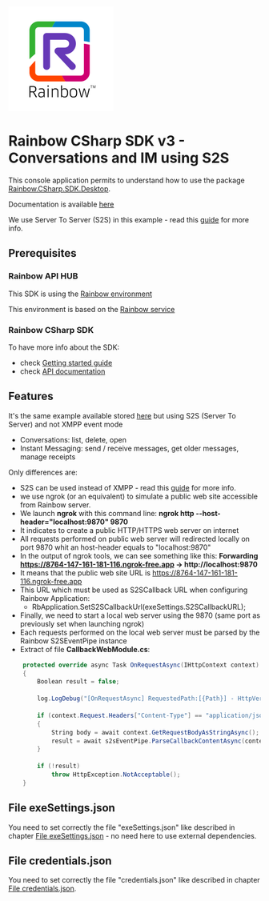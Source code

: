 ![Rainbow](./../../../logo_rainbow.png)

# Rainbow CSharp SDK v3 - Conversations and IM using S2S

This console application permits to understand how to use the package [Rainbow.CSharp.SDK.Desktop](https://www.nuget.org/packages/Rainbow.CSharp.SDK.WebRTC.Desktop).

Documentation is available [here](https://developers.openrainbow.com/doc/sdk/csharp/webrtc.desktop/lts/guides/001_getting_started)

We use Server To Server (S2S) in this example - read this [guide](https://developers.openrainbow.com/doc/sdk/csharp/core/lts/guides/035_events_mode) for more info.

## Prerequisites

### Rainbow API HUB

This SDK is using the [Rainbow environment](https://developers.openrainbow.com/)
 
This environment is based on the [Rainbow service](https://www.openrainbow.com/) 

### Rainbow CSharp SDK

To have more info about the SDK:
- check [Getting started guide](https://developers.openrainbow.com/doc/sdk/csharp/core/lts/guides/001_getting_started)
- check [API documentation](https://developers.openrainbow.com/doc/sdk/csharp/core/lts/api/Rainbow.Application)

## Features

It's the same example available stored [here](https://github.com/Rainbow-CPaaS/Rainbow-CSharp-SDK-Samples/tree/master/SDK%20V3.X/ConsoleApp/Conversations%20and%20IM) but using S2S (Server To Server) and not XMPP event mode
- Conversations: list, delete, open
- Instant Messaging: send / receive messages, get older messages, manage receipts

Only differences are:
- S2S can be used instead of XMPP - read this [guide](https://developers.openrainbow.com/doc/sdk/csharp/core/lts/guides/035_events_mode) for more info.
- we use ngrok (or an equivalent) to simulate a public web site accessible from Rainbow server.
- We launch **ngrok** with this command line: **ngrok http --host-header="localhost:9870" 9870**
- It indicates to create a public HTTP/HTTPS web server on internet
- All requests performed on public web server will redirected locally on port 9870 whit an host-header equals to "localhost:9870"
- In the output of ngrok tools, we can see something like this:
**Forwarding https://8764-147-161-181-116.ngrok-free.app -> http://localhost:9870** 
- It means that the public web site URL is https://8764-147-161-181-116.ngrok-free.app
- This URL which must be used as S2SCallback URL when configuring Rainbow Application:
	- RbApplication.SetS2SCallbackUrl(exeSettings.S2SCallbackURL);
- Finally, we need to start a local web server using the 9870 (same port as previously set when launching ngrok)
- Each requests performed on the local web server must be parsed by the Rainbow S2SEventPipe instance
- Extract of file **CallbackWebModule.cs**:

```csharp
    protected override async Task OnRequestAsync(IHttpContext context)
    {
        Boolean result = false;

        log.LogDebug("[OnRequestAsync] RequestedPath:[{Path}] - HttpVerb:[{HttpVerb}]", context.Request.Url.AbsolutePath, context.Request.HttpVerb);

        if (context.Request.Headers["Content-Type"] == "application/json")
        {
            String body = await context.GetRequestBodyAsStringAsync();
            result = await s2sEventPipe.ParseCallbackContentAsync(context.Request.HttpVerb.ToString(), context.Request.Url.AbsolutePath, body);
        }

        if (!result)
            throw HttpException.NotAcceptable();
    }
```


## File exeSettings.json

You need to set correctly the file "exeSettings.json" like described in chapter [File exeSettings.json](./../../ConfigurationFiles.md#exeSettings.json) - no need here to use external dependencies.

## File credentials.json

You need to set correctly the file "credentials.json" like described in chapter [File credentials.json](./../../ConfigurationFiles.md#credentials.json).
